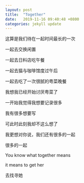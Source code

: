 ```yaml
---
layout: post
title:  "Together"
date:   2019-11-16 09:40:48 +0800
categories: jekyll update
---
```


<p>这算是我们待在一起时间最长的一次</p>
<p>一起去交换闲置</p>
<p>一起去日料店吃午餐</p>
<p>一起去猫与咖啡馆度过午后</p>
<p>一起去吃了一次很腻的粤菜晚餐</p>
<p>我想我已经开始讨厌粤菜了</p>
<p>一开始我觉得我想要记录很多</p>
<p>我有很多想要写</p>
<p>可此时此刻我却不这么想了</p>
<p>我更想对你说，我们还有很多的一起</p>
<p>很多的一起</p>
<p>You know what together means</p>
<p>it means to get her</p>
<p>去找寻她</p>